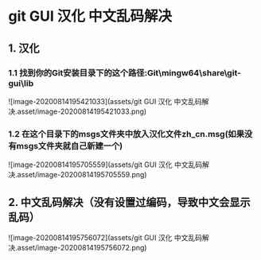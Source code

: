 # git GUI 汉化   中文乱码解决



## 1. 汉化

### 1.1 找到你的Git安装目录下的这个路径:Git\mingw64\share\git-gui\lib



![image-20200814195421033](assets/git GUI 汉化   中文乱码解决.asset/image-20200814195421033.png)

### 1.2 在这个目录下的msgs文件夹中放入汉化文件zh_cn.msg(如果没有msgs文件夹就自己新建一个)

![image-20200814195705559](assets/git GUI 汉化   中文乱码解决.asset/image-20200814195705559.png)

## 2. 中文乱码解决（没有设置过编码，导致中文会显示乱码）

![image-20200814195756072](assets/git GUI 汉化   中文乱码解决.asset/image-20200814195756072.png)


